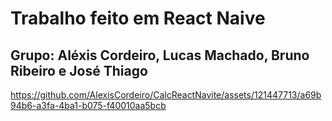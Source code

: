 
# Trabalho feito em React Naive

## Grupo: Aléxis Cordeiro, Lucas Machado, Bruno Ribeiro e José Thiago


https://github.com/AlexisCordeiro/CalcReactNavite/assets/121447713/a69b94b6-a3fa-4ba1-b075-f40010aa5bcb





